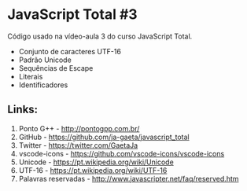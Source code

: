 # JavaScript Total #3

Código usado na vídeo-aula 3 do curso JavaScript Total.

* Conjunto de caracteres UTF-16
* Padrão Unicode
* Sequências de Escape
* Literais
* Identificadores

## Links:

1. Ponto G++ - http://pontogpp.com.br/
2. GitHub - https://github.com/ja-gaeta/javascript_total
3. Twitter - https://twitter.com/GaetaJa
4. vscode-icons - https://github.com/vscode-icons/vscode-icons
5. Unicode - https://pt.wikipedia.org/wiki/Unicode
6. UTF-16 - https://pt.wikipedia.org/wiki/UTF-16
7. Palavras reservadas - http://www.javascripter.net/faq/reserved.htm